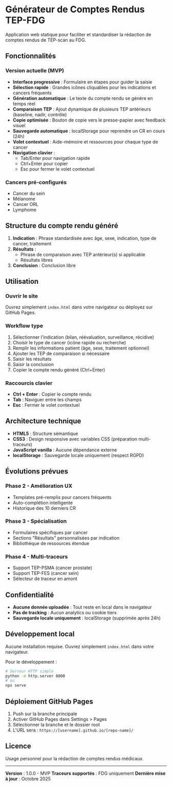 # Générateur de Comptes Rendus TEP-FDG

Application web statique pour faciliter et standardiser la rédaction de comptes rendus de TEP-scan au FDG.

## Fonctionnalités

### Version actuelle (MVP)

- **Interface progressive** : Formulaire en étapes pour guider la saisie
- **Sélection rapide** : Grandes icônes cliquables pour les indications et cancers fréquents
- **Génération automatique** : Le texte du compte rendu se génère en temps réel
- **Comparaison TEP** : Ajout dynamique de plusieurs TEP antérieurs (baseline, nadir, contrôle)
- **Copie optimisée** : Bouton de copie vers le presse-papier avec feedback visuel
- **Sauvegarde automatique** : localStorage pour reprendre un CR en cours (24h)
- **Volet contextuel** : Aide-mémoire et ressources pour chaque type de cancer
- **Navigation clavier** :
  - Tab/Enter pour navigation rapide
  - Ctrl+Enter pour copier
  - Esc pour fermer le volet contextuel

### Cancers pré-configurés

- Cancer du sein
- Mélanome
- Cancer ORL
- Lymphome

## Structure du compte rendu généré

1. **Indication** : Phrase standardisée avec âge, sexe, indication, type de cancer, traitement
2. **Résultats** :
   - Phrase de comparaison avec TEP antérieur(s) si applicable
   - Résultats libres
3. **Conclusion** : Conclusion libre

## Utilisation

### Ouvrir le site

Ouvrez simplement `index.html` dans votre navigateur ou déployez sur GitHub Pages.

### Workflow type

1. Sélectionner l'indication (bilan, réévaluation, surveillance, récidive)
2. Choisir le type de cancer (icône rapide ou recherche)
3. Remplir les informations patient (âge, sexe, traitement optionnel)
4. Ajouter les TEP de comparaison si nécessaire
5. Saisir les résultats
6. Saisir la conclusion
7. Copier le compte rendu généré (Ctrl+Enter)

### Raccourcis clavier

- **Ctrl + Enter** : Copier le compte rendu
- **Tab** : Naviguer entre les champs
- **Esc** : Fermer le volet contextuel

## Architecture technique

- **HTML5** : Structure sémantique
- **CSS3** : Design responsive avec variables CSS (préparation multi-traceurs)
- **JavaScript vanilla** : Aucune dépendance externe
- **localStorage** : Sauvegarde locale uniquement (respect RGPD)

## Évolutions prévues

### Phase 2 - Amélioration UX
- Templates pré-remplis pour cancers fréquents
- Auto-complétion intelligente
- Historique des 10 derniers CR

### Phase 3 - Spécialisation
- Formulaires spécifiques par cancer
- Sections "Résultats" personnalisées par indication
- Bibliothèque de ressources étendue

### Phase 4 - Multi-traceurs
- Support TEP-PSMA (cancer prostate)
- Support TEP-FES (cancer sein)
- Sélecteur de traceur en amont

## Confidentialité

- **Aucune donnée uploadée** : Tout reste en local dans le navigateur
- **Pas de tracking** : Aucun analytics ou cookie tiers
- **Sauvegarde locale uniquement** : localStorage (supprimée après 24h)

## Développement local

Aucune installation requise. Ouvrez simplement `index.html` dans votre navigateur.

Pour le développement :
```bash
# Serveur HTTP simple
python -m http.server 8000
# ou
npx serve
```

## Déploiement GitHub Pages

1. Push sur la branche principale
2. Activer GitHub Pages dans Settings > Pages
3. Sélectionner la branche et le dossier root
4. L'URL sera : `https://[username].github.io/[repo-name]/`

## Licence

Usage personnel pour la rédaction de comptes rendus médicaux.

---

**Version** : 1.0.0 - MVP
**Traceurs supportés** : FDG uniquement
**Dernière mise à jour** : Octobre 2025
